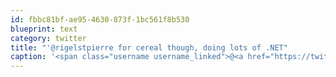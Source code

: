 ```yaml
---
id: fbbc81bf-ae95-4630-873f-1bc561f8b530
blueprint: text
category: twitter
title: "'@rigelstpierre for cereal though, doing lots of .NET"
caption: '<span class="username username_linked">@<a href="https://twitter.com/rigelstpierre" title="Rigel St. Pierre">rigelstpierre</a></span> for cereal though, doing lots of .NET'
---
```

